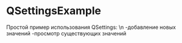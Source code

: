 # QSettingsExample
Простой пример использования QSettings: \n
-добавление новых значений
-просмотр существующих значений
